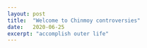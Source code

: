 ```yaml
---
layout: post
title:  "Welcome to Chinmoy controversies"
date:   2020-06-25
excerpt: "accomplish outer life"
---
```

